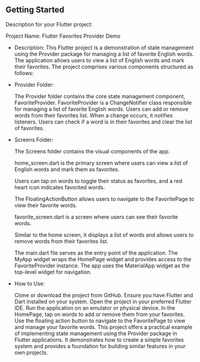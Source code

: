 ## Getting Started

Description for your Flutter project:

Project Name: Flutter Favorites Provider Demo

- Description:
  This Flutter project is a demonstration of state management using the Provider package for managing a list of favorite English words. 
  The application allows users to view a list of English words and mark their favorites. The project comprises various components 
  structured as follows:

- Provider Folder:

  The Provider folder contains the core state management component, FavoriteProvider.
  FavoriteProvider is a ChangeNotifier class responsible for managing a list of favorite English words.
  Users can add or remove words from their favorites list. When a change occurs, it notifies listeners.
  Users can check if a word is in their favorites and clear the list of favorites.
- Screens Folder:

  The Screens folder contains the visual components of the app.
  
  home_screen.dart is the primary screen where users can view a list of English words and mark them as favorites.
  
  Users can tap on words to toggle their status as favorites, and a red heart icon indicates favorited words.
  
  The FloatingActionButton allows users to navigate to the FavoritePage to view their favorite words.
  
  favorite_screen.dart is a screen where users can see their favorite words.
  
  Similar to the home screen, it displays a list of words and allows users to remove words from their favorites list.
  
  
  The main.dart file serves as the entry point of the application.
  The MyApp widget wraps the HomePage widget and provides access to the FavoriteProvider instance.
  The app uses the MaterialApp widget as the top-level widget for navigation.

- How to Use:

  Clone or download the project from GitHub.
  Ensure you have Flutter and Dart installed on your system.
  Open the project in your preferred Flutter IDE.
  Run the application on an emulator or physical device.
  In the HomePage, tap on words to add or remove them from your favorites.
  Use the floating action button to navigate to the FavoritePage to view and manage your favorite words.
  This project offers a practical example of implementing state management using the Provider package in Flutter applications. It 
  demonstrates how to create a simple favorites system and provides a foundation for building similar features in your own projects.
